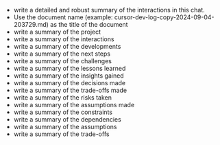 - write a detailed and robust summary of the interactions in this chat. 
- Use the document name (example: cursor-dev-log-copy-2024-09-04-203729.md) as the title of the document
- write a summary of the project
- write a summary of the interactions
- write a summary of the developments
- write a summary of the next steps
- write a summary of the challenges
- write a summary of the lessons learned
- write a summary of the insights gained
- write a summary of the decisions made
- write a summary of the trade-offs made
- write a summary of the risks taken
- write a summary of the assumptions made
- write a summary of the constraints
- write a summary of the dependencies
- write a summary of the assumptions
- write a summary of the trade-offs
